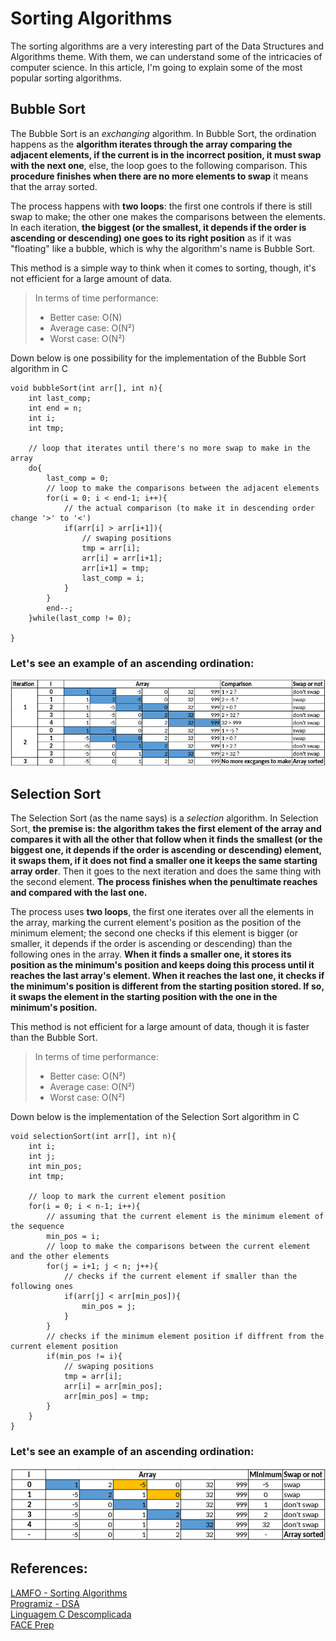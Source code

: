 # Sorting Algorithms

The sorting algorithms are a very interesting part of the Data Structures and Algorithms theme. With them, we can understand some of the intricacies of computer science. In this article, I'm going to explain some of the most popular sorting algorithms.


## Bubble Sort

The Bubble Sort is an _exchanging_ algorithm. In Bubble Sort, the ordination happens as the __algorithm iterates through the array comparing the adjacent elements, if the current is in the incorrect position, it must swap with the next one__, else, the loop goes to the following comparison. This __procedure finishes when there are no more elements to swap__ it means that the array sorted.

The process happens with __two loops__: the first one controls if there is still swap to make; the other one makes the comparisons between the elements. In each iteration, __the biggest (or the smallest, it depends if the order is ascending or descending) one goes to its right position__ as if it was "floating" like a bubble, which is why the algorithm's name is Bubble Sort.

This method is a simple way to think when it comes to sorting, though, it's not efficient for a large amount of data.

> In terms of time performance:
>    * Better case: O(N)
>    * Average case: O(N²)
>    * Worst case: O(N²)

Down below is one possibility for the implementation of the Bubble Sort algorithm in C

```
void bubbleSort(int arr[], int n){
    int last_comp;
    int end = n;
    int i;
    int tmp;

    // loop that iterates until there's no more swap to make in the array
    do{
        last_comp = 0;
        // loop to make the comparisons between the adjacent elements
        for(i = 0; i < end-1; i++){
            // the actual comparison (to make it in descending order change '>' to '<')
            if(arr[i] > arr[i+1]){
                // swaping positions
                tmp = arr[i];
                arr[i] = arr[i+1];
                arr[i+1] = tmp;
                last_comp = i;
            }
        }
        end--;
    }while(last_comp != 0);

}
```

### Let's see an example of an ascending ordination:</br>
![BubbleSort](img/BubbleSort.png)


## Selection Sort

The Selection Sort (as the name says) is a _selection_ algorithm. In Selection Sort, __the premise is: the algorithm takes the first element of the array and compares it with all the other that follow when it finds the smallest (or the biggest one, it depends if the order is ascending or descending) element, it swaps them,  if it does not find a smaller one it keeps the same starting array order__. Then it goes to the next iteration and does the same thing with the second element. __The process finishes when the penultimate reaches and compared with the last one.__

The process uses __two loops__, the first one iterates over all the elements in the array, marking the current element's position as the position of the minimum element; the second one checks if this element is bigger (or smaller, it depends if the order is ascending or descending) than the following ones in the array. __When it finds a smaller one, it stores its position as the minimum's position and keeps doing this process until it reaches the last array's element. When it reaches the last one, it checks if the minimum's position is different from the starting position stored. If so, it swaps the element in the starting position with the one in the minimum's position.__

This method is not efficient for a large amount of data, though it is faster than the Bubble Sort.

> In terms of time performance:
>    * Better case: O(N²)
>    * Average case: O(N²)
>    * Worst case: O(N²)

Down below is the implementation of the Selection Sort algorithm in C
```
void selectionSort(int arr[], int n){
    int i;
    int j;
    int min_pos;
    int tmp;

    // loop to mark the current element position
    for(i = 0; i < n-1; i++){
        // assuming that the current element is the minimum element of the sequence
        min_pos = i;
        // loop to make the comparisons between the current element and the other elements
        for(j = i+1; j < n; j++){ 
            // checks if the current element if smaller than the following ones
            if(arr[j] < arr[min_pos]){
                min_pos = j;
            }
        }
        // checks if the minimum element position if diffrent from the current element position
        if(min_pos != i){
            // swaping positions
            tmp = arr[i];
            arr[i] = arr[min_pos];
            arr[min_pos] = tmp;
        }
    }
}
```

### Let's see an example of an ascending ordination:</br>
![SelectionSort](img/SelectionSort.png)


## References:

[LAMFO - Sorting Algorithms](https://lamfo-unb.github.io/2019/04/21/Sorting-algorithms/)</br>
[Programiz - DSA](https://www.programiz.com/dsa)</br>
[Linguagem C Descomplicada](https://programacaodescomplicada.wordpress.com/indice/estrutura-de-dados/)</br>
[FACE Prep](https://www.faceprep.in/c/sorting-algorithms/)